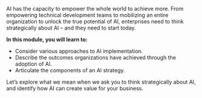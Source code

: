 AI has the capacity to empower the whole world to achieve more. From empowering technical development teams to mobilizing an entire organization to unlock the true potential of AI, enterprises need to think strategically about AI – and they need to start today.

**In this module, you will learn to:**

* Consider various approaches to AI implementation.
* Describe the outcomes organizations have achieved through the adoption of AI.
* Articulate the components of an AI strategy.

Let’s explore what we mean when we ask you to think strategically about AI, and identify how AI can create value for your business.